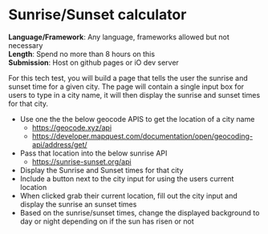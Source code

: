 # Sunrise/Sunset calculator 

**Language/Framework**: Any language, frameworks allowed but not necessary  
**Length**: Spend no more than 8 hours on this  
**Submission**: Host on github pages or iO dev server

For this tech test, you will build a page that tells the user the sunrise and sunset time for a given city. 
The page will contain a single input box for users to type in a city name, it will then display the sunrise 
and sunset times for that city.

- Use one the the below geocode APIS to get the location of a city name
  - https://geocode.xyz/api
  - https://developer.mapquest.com/documentation/open/geocoding-api/address/get/
- Pass that location into the below sunrise API
  - https://sunrise-sunset.org/api
- Display the Sunrise and Sunset times for that city
- Include a button next to the city input for using the users current location
- When clicked grab their current location, fill out the city input and display the sunrise an sunset times
- Based on the sunrise/sunset times, change the displayed background to day or night depending on if the sun has risen or not
